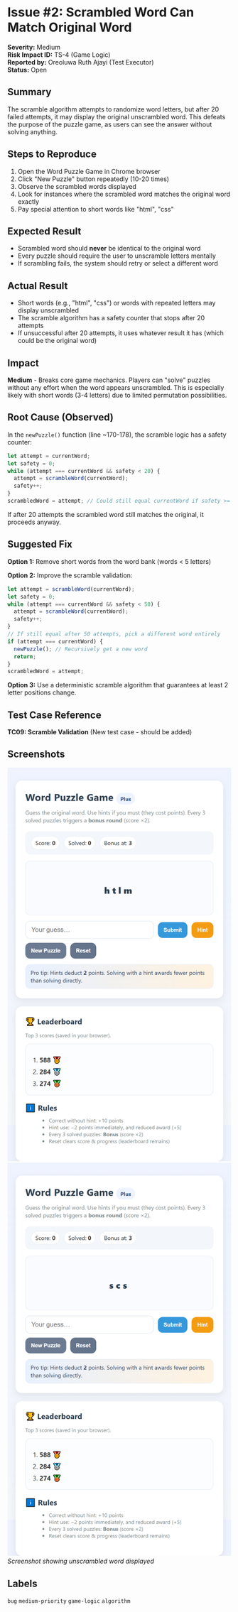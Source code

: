 # Issue #2: Scrambled Word Can Match Original Word

**Severity:** Medium  
**Risk Impact ID:** TS-4 (Game Logic)  
**Reported by:** Oreoluwa Ruth Ajayi (Test Executor)  
**Status:** Open

## Summary

The scramble algorithm attempts to randomize word letters, but after 20 failed attempts, it may display the original unscrambled word. This defeats the purpose of the puzzle game, as users can see the answer without solving anything.

## Steps to Reproduce

1. Open the Word Puzzle Game in Chrome browser
2. Click "New Puzzle" button repeatedly (10-20 times)
3. Observe the scrambled words displayed
4. Look for instances where the scrambled word matches the original word exactly
5. Pay special attention to short words like "html", "css"

## Expected Result

- Scrambled word should **never** be identical to the original word
- Every puzzle should require the user to unscramble letters mentally
- If scrambling fails, the system should retry or select a different word

## Actual Result

- Short words (e.g., "html", "css") or words with repeated letters may display unscrambled
- The scramble algorithm has a safety counter that stops after 20 attempts
- If unsuccessful after 20 attempts, it uses whatever result it has (which could be the original word)

## Impact

**Medium** - Breaks core game mechanics. Players can "solve" puzzles without any effort when the word appears unscrambled. This is especially likely with short words (3-4 letters) due to limited permutation possibilities.

## Root Cause (Observed)

In the `newPuzzle()` function (line ~170-178), the scramble logic has a safety counter:

```javascript
let attempt = currentWord;
let safety = 0;
while (attempt === currentWord && safety < 20) {
  attempt = scrambleWord(currentWord);
  safety++;
}
scrambledWord = attempt; // Could still equal currentWord if safety >= 20
```

If after 20 attempts the scrambled word still matches the original, it proceeds anyway.

## Suggested Fix

**Option 1:** Remove short words from the word bank (words < 5 letters)

**Option 2:** Improve the scramble validation:

```javascript
let attempt = scrambleWord(currentWord);
let safety = 0;
while (attempt === currentWord && safety < 50) {
  attempt = scrambleWord(currentWord);
  safety++;
}
// If still equal after 50 attempts, pick a different word entirely
if (attempt === currentWord) {
  newPuzzle(); // Recursively get a new word
  return;
}
scrambledWord = attempt;
```

**Option 3:** Use a deterministic scramble algorithm that guarantees at least 2 letter positions change.

## Test Case Reference

**TC09: Scramble Validation** (New test case - should be added)

## Screenshots

![Scramble Bug Screenshot](/imgs/issue-2-scrambled-word-matches-original1.png)
![Scramble Bug Screenshot](/imgs/issue-2-scrambled-word-matches-original.png)
_Screenshot showing unscrambled word displayed_

## Labels

`bug` `medium-priority` `game-logic` `algorithm`
